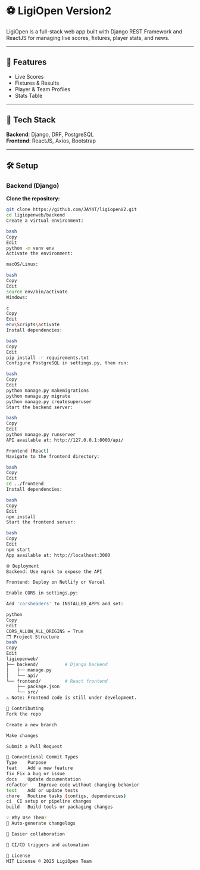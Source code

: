 # ⚽ LigiOpen Version2

LigiOpen is a full-stack web app built with Django REST Framework and ReactJS for managing live scores, fixtures, player stats, and news.

---

## 🌟 Features

- Live Scores  
- Fixtures & Results  
- Player & Team Profiles  
- Stats Table  

---

## 🚀 Tech Stack

**Backend**: Django, DRF, PostgreSQL  
**Frontend**: ReactJS, Axios, Bootstrap  

---

## 🛠️ Setup

### Backend (Django)

**Clone the repository:**
```bash
git clone https://github.com/JAY4T/ligiopenV2.git
cd ligiopenweb/backend
Create a virtual environment:

bash
Copy
Edit
python -m venv env
Activate the environment:

macOS/Linux:

bash
Copy
Edit
source env/bin/activate
Windows:

c
Copy
Edit
env\Scripts\activate
Install dependencies:

bash
Copy
Edit
pip install -r requirements.txt
Configure PostgreSQL in settings.py, then run:

bash
Copy
Edit
python manage.py makemigrations
python manage.py migrate
python manage.py createsuperuser
Start the backend server:

bash
Copy
Edit
python manage.py runserver
API available at: http://127.0.0.1:8000/api/

Frontend (React)
Navigate to the frontend directory:

bash
Copy
Edit
cd ../frontend
Install dependencies:

bash
Copy
Edit
npm install
Start the frontend server:

bash
Copy
Edit
npm start
App available at: http://localhost:3000

🌐 Deployment
Backend: Use ngrok to expose the API

Frontend: Deploy on Netlify or Vercel

Enable CORS in settings.py:

Add 'corsheaders' to INSTALLED_APPS and set:

python
Copy
Edit
CORS_ALLOW_ALL_ORIGINS = True
🗂️ Project Structure
bash
Copy
Edit
ligiopenweb/
├── backend/          # Django backend
│   ├── manage.py
│   └── api/
└── frontend/         # React frontend
    ├── package.json
    └── src/
⚠️ Note: Frontend code is still under development.

🤝 Contributing
Fork the repo

Create a new branch

Make changes

Submit a Pull Request

📌 Conventional Commit Types
Type	Purpose
feat	Add a new feature
fix	Fix a bug or issue
docs	Update documentation
refactor	Improve code without changing behavior
test	Add or update tests
chore	Routine tasks (configs, dependencies)
ci	CI setup or pipeline changes
build	Build tools or packaging changes

💡 Why Use Them?
📄 Auto-generate changelogs

🤝 Easier collaboration

🚀 CI/CD triggers and automation

🪪 License
MIT License © 2025 LigiOpen Team
